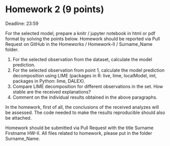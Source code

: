# Homework 2 (9 points)
Deadline:  23:59

For the selected model, prepare a knitr / jupyter notebook in html or pdf format by solving the points below. Homework should be reported via Pull Request on GitHub in the Homeworks / Homework-II / Surname_Name folder.

1. For the selected observation from the dataset, calculate the model prediction.
2. For the selected observation from point 1, calculate the model prediction decomposition using LIME (packages in R: live, lime, localModel, iml, packages in Python: lime, DALEX).
3. Compare LIME decomposition for different observations in the set. How stable are the received explanations?
4. Comment on the individual results obtained in the above paragraphs.

In the homework, first of all, the conclusions of the received analyzes will be assessed. The code needed to make the results reproducible should also be attached.

Homework should be submitted via Pull Request with the title Surname Firstname HW-II. All files related to homework, please put in the folder Surname_Name.
